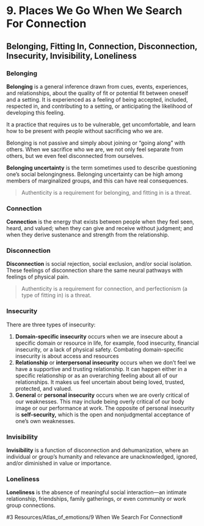 # 9. Places We Go When We Search For Connection
## Belonging, Fitting In, Connection, Disconnection, Insecurity, Invisibility, Loneliness
### Belonging
**Belonging** is a general inference drawn from cues, events, experiences, and relationships, about the quality of fit or potential fit between oneself and a setting. It is experienced as a feeling of being accepted, included, respected in, and contributing to a setting, or anticipating the likelihood of developing this feeling.

It a practice that requires us to be vulnerable, get uncomfortable, and learn how to be present with people without sacrificing who we are.

Belonging is not passive and simply about joining or “going along” with others. When we sacrifice who we are, we not only feel separate from others, but we even feel disconnected from ourselves. 

**Belonging uncertainty** is the term sometimes used to describe questioning one’s social belongingness. Belonging uncertainty can be high among members of marginalized groups, and this can have real consequences. 

> Authenticity is a requirement for belonging, and fitting in is a threat.

### Connection
**Connection** is the energy that exists between people when they feel seen, heard, and valued; when they can give and receive without judgment; and when they derive sustenance and strength from the relationship.
### Disconnection
**Disconnection** is social rejection, social exclusion, and/or social isolation. These feelings of disconnection share the same neural pathways with feelings of physical pain. 

> Authenticity is a requirement for connection, and perfectionism (a type of fitting in) is a threat.

### Insecurity
There are three types of insecurity: 
1. **Domain-specific insecurity** occurs when we are insecure about a specific domain or resource in life, for example, food insecurity, financial insecurity, or a lack of physical safety. Combating domain-specific insecurity is about access and resources 
2. **Relationship** or **interpersonal insecurity** occurs when we don’t feel we have a supportive and trusting relationship. It can happen either in a specific relationship or as an overarching feeling about all of our relationships. It makes us feel uncertain about being loved, trusted, protected, and valued. 
3. **General** or **personal insecurity** occurs when we are overly critical of our weaknesses. This may include being overly critical of our body image or our performance at work. The opposite of personal insecurity is **self-security,** which is the open and nonjudgmental acceptance of one’s own weaknesses.

### Invisibility
**Invisibility** is a function of disconnection and dehumanization, where an individual or group’s humanity and relevance are unacknowledged, ignored, and/or diminished in value or importance. 
### Loneliness
**Loneliness** is the absence of meaningful social interaction—an intimate relationship, friendships, family gatherings, or even community or work group connections. 


#3 Resources/Atlas_of_emotions/9 When We Search For Connection#